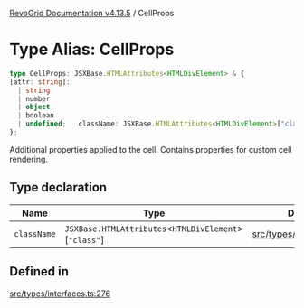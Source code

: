[RevoGrid Documentation v4.13.5](README.md) / CellProps

# Type Alias: CellProps

```ts
type CellProps: JSXBase.HTMLAttributes<HTMLDivElement> & {
[attr: string]: 
  | string
  | number
  | object
  | boolean
  | undefined;   className: JSXBase.HTMLAttributes<HTMLDivElement>["class"];
};
```

Additional properties applied to the cell.
Contains properties for custom cell rendering.

## Type declaration

| Name | Type | Defined in |
| ------ | ------ | ------ |
| `className` | `JSXBase.HTMLAttributes`\<`HTMLDivElement`\>\[`"class"`\] | [src/types/interfaces.ts:277](https://github.com/revolist/revogrid/blob/f32590b4b251a55e7610f26e48cd67947bdd6441/src/types/interfaces.ts#L277) |

## Defined in

[src/types/interfaces.ts:276](https://github.com/revolist/revogrid/blob/f32590b4b251a55e7610f26e48cd67947bdd6441/src/types/interfaces.ts#L276)

